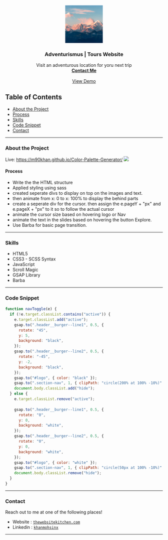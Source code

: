 <br />
<p align="center">
  <a href="https://www.thewebsitekitchen.com">
    <img src="img/forest.jpg" alt="Logo" width="120" height="120">
  </a>

  <h3 align="center">Adventurismus | Tours Website</h3>

  <p align="center">
Visit an adventurous location for yoru next trip <br />
    <a href="m90khan@gmail.com"><strong>Contact Me</strong></a>
    <br />
    <br />
    <a href="https://m90khan.github.io/Color-Palette-Generator/">View Demo</a>
    
   </p>
</p>

## Table of Contents

- [About the Project](#about-the-project)
- [Process](#process)
- [Skills](#skills)
- [Code Snippet](#code)
- [Contact](#Contact)

---

### About the Project

Live: https://m90khan.github.io/Color-Palette-Generator/
<img src="./img/adven-gsap.gif">

#### Process

- Write the the HTML structure
- Applied styling using sass
- created seperate divs to display on top on the images and text.
- then animate from x: 0 to x: 100% to display the behind parts
- create a seperate div for the cursor. then assign the e.pageY + "px" and e.pageX + "px" to it so to follow the actual cursor
- animate the cursor size based on hovering logo or Nav
- animate the text in the slides based on hovering the button Explore.
- Use Barba for basic page transition.

---

### Skills

- HTML5
- CSS3 - SCSS Syntax
- JavaScript
- Scroll Magic
- GSAP Library
- Barba

---

### Code Snippet

```javascript
function navToggle(e) {
  if (!e.target.classList.contains("active")) {
    e.target.classList.add("active");
    gsap.to(".header__burger--line1", 0.5, {
      rotate: "45",
      y: 5,
      background: "black",
    });
    gsap.to(".header__burger--line2", 0.5, {
      rotate: "-45",
      y: -2,
      background: "black",
    });
    gsap.to("#logo", { color: "black" });
    gsap.to(".section-nav", 1, { clipPath: "circle(200% at 100% -10%)" });
    document.body.classList.add("hide");
  } else {
    e.target.classList.remove("active");

    gsap.to(".header__burger--line1", 0.5, {
      rotate: "0",
      y: 0,
      background: "white",
    });
    gsap.to(".header__burger--line2", 0.5, {
      rotate: "0",
      y: 0,
      background: "white",
    });
    gsap.to("#logo", { color: "white" });
    gsap.to(".section-nav", 1, { clipPath: "circle(50px at 100% -10%)" });
    document.body.classList.remove("hide");
  }
}
```

---

### Contact

Reach out to me at one of the following places!

- Website : <a href="https://thewebsitekitchen.com" target="_blank">`thewebsitekitchen.com`</a>
- Linkedin : <a href="https://de.linkedin.com/in/khanmohsinx" target="_blank">`khanmohsinx`</a>

---
